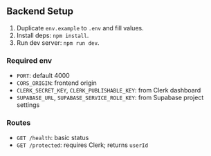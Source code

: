 ## Backend Setup

1. Duplicate `env.example` to `.env` and fill values.
2. Install deps: `npm install`.
3. Run dev server: `npm run dev`.

### Required env

- `PORT`: default 4000
- `CORS_ORIGIN`: frontend origin
- `CLERK_SECRET_KEY`, `CLERK_PUBLISHABLE_KEY`: from Clerk dashboard
- `SUPABASE_URL`, `SUPABASE_SERVICE_ROLE_KEY`: from Supabase project settings

### Routes

- `GET /health`: basic status
- `GET /protected`: requires Clerk; returns `userId`



